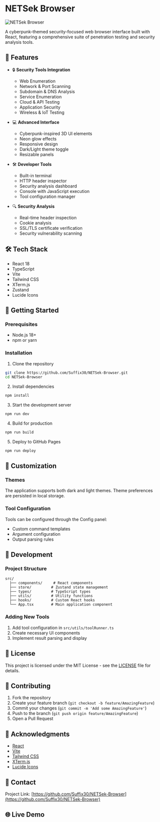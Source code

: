 # NETSek Browser

![NETSek Browser](https://cdn.discordapp.com/attachments/1201187528779235435/1337891546086899722/image.png?ex=67b6efd9&is=67b59e59&hm=5c6bba2a39531c748f0b3ea3776720707ed2380ffb5780f84aab9f06e732398c&)

A cyberpunk-themed security-focused web browser interface built with React, featuring a comprehensive suite of penetration testing and security analysis tools.

## 🚀 Features

- 🔒 **Security Tools Integration**
  - Web Enumeration
  - Network & Port Scanning
  - Subdomain & DNS Analysis
  - Service Enumeration
  - Cloud & API Testing
  - Application Security
  - Wireless & IoT Testing

- 💻 **Advanced Interface**
  - Cyberpunk-inspired 3D UI elements
  - Neon glow effects
  - Responsive design
  - Dark/Light theme toggle
  - Resizable panels

- 🛠️ **Developer Tools**
  - Built-in terminal
  - HTTP header inspector
  - Security analysis dashboard
  - Console with JavaScript execution
  - Tool configuration manager

- 🔍 **Security Analysis**
  - Real-time header inspection
  - Cookie analysis
  - SSL/TLS certificate verification
  - Security vulnerability scanning

## 🛠️ Tech Stack

- React 18
- TypeScript
- Vite
- Tailwind CSS
- XTerm.js
- Zustand
- Lucide Icons

## 🚀 Getting Started

### Prerequisites

- Node.js 18+ 
- npm or yarn

### Installation

1. Clone the repository
```bash
git clone https://github.com/Suffix30/NETSek-Browser.git
cd NETSek-Browser
```

2. Install dependencies
```bash
npm install
```

3. Start the development server
```bash
npm run dev
```

4. Build for production
```bash
npm run build
```

5. Deploy to GitHub Pages
```bash
npm run deploy
```

## 🎨 Customization

### Themes
The application supports both dark and light themes. Theme preferences are persisted in local storage.

### Tool Configuration
Tools can be configured through the Config panel:
- Custom command templates
- Argument configuration
- Output parsing rules

## 🔧 Development

### Project Structure
```
src/
  ├── components/     # React components
  ├── store/         # Zustand state management
  ├── types/         # TypeScript types
  ├── utils/         # Utility functions
  ├── hooks/         # Custom React hooks
  └── App.tsx        # Main application component
```

### Adding New Tools
1. Add tool configuration in `src/utils/toolRunner.ts`
2. Create necessary UI components
3. Implement result parsing and display

## 📝 License

This project is licensed under the MIT License - see the [LICENSE](LICENSE) file for details.

## 🤝 Contributing

1. Fork the repository
2. Create your feature branch (`git checkout -b feature/AmazingFeature`)
3. Commit your changes (`git commit -m 'Add some AmazingFeature'`)
4. Push to the branch (`git push origin feature/AmazingFeature`)
5. Open a Pull Request

## 🙏 Acknowledgments

- [React](https://reactjs.org/)
- [Vite](https://vitejs.dev/)
- [Tailwind CSS](https://tailwindcss.com/)
- [XTerm.js](https://xtermjs.org/)
- [Lucide Icons](https://lucide.dev/)

## 📧 Contact

Project Link: [https://github.com/Suffix30/NETSek-Browser](https://github.com/Suffix30/NETSek-Browser)

## 🌐 Live Demo
